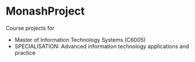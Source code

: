 # MonashProject
Course projects for
- Master of Information Technology Systems (C6005)
- SPECIALISATION: Advanced information technology applications and practice